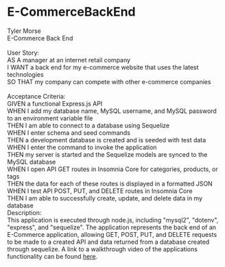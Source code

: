 # E-CommerceBackEnd
Tyler Morse<br>
E-Commerce Back End<br>
<br>
User Story:<br>
AS A manager at an internet retail company<br>
I WANT a back end for my e-commerce website that uses the latest technologies<br>
SO THAT my company can compete with other e-commerce companies<br>
<br>
Acceptance Criteria:<br>
GIVEN a functional Express.js API<br>
WHEN I add my database name, MySQL username, and MySQL password to an environment variable file<br>
THEN I am able to connect to a database using Sequelize<br>
WHEN I enter schema and seed commands<br>
THEN a development database is created and is seeded with test data<br>
WHEN I enter the command to invoke the application<br>
THEN my server is started and the Sequelize models are synced to the MySQL database<br>
WHEN I open API GET routes in Insomnia Core for categories, products, or tags<br>
THEN the data for each of these routes is displayed in a formatted JSON<br>
WHEN I test API POST, PUT, and DELETE routes in Insomnia Core<br>
THEN I am able to successfully create, update, and delete data in my database<br>
Description:<br>
This application is executed through node.js, including "mysql2", "dotenv", "express", and "sequelize". The application represents the back end of an E-Commerce application, allowing GET, POST, PUT, and DELETE requests to be made to a created API and data returned from a database created through sequelize. A link to a walkthrough video of the applications functionality can be found <a href="https://drive.google.com/file/d/1Vs-x6u_6WnTYwaXEJPYBbUrJqZyprmYq/view">here</a>.